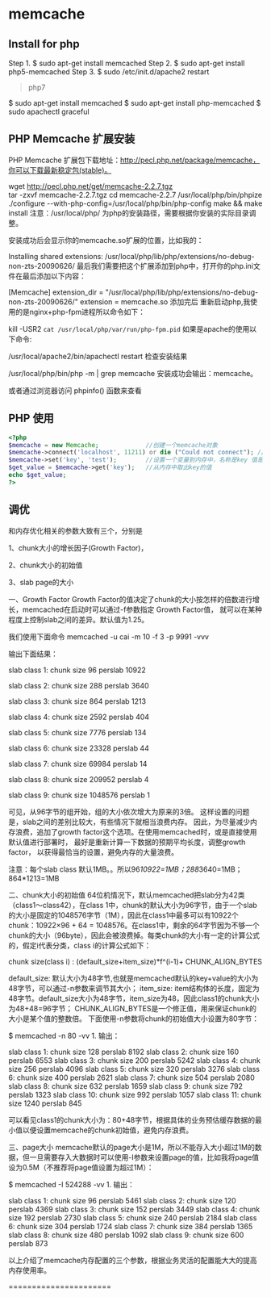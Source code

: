 # memcache

## Install for php

Step 1.
$ sudo apt-get install memcached
Step 2.
$ sudo apt-get install php5-memcached
Step 3.
$ sudo /etc/init.d/apache2 restart


> php7

$ sudo apt-get install memcached
$ sudo apt-get install php-memcached
$ sudo apachectl graceful


## PHP Memcache 扩展安装

PHP Memcache 扩展包下载地址：http://pecl.php.net/package/memcache，你可以下载最新稳定包(stable)。

wget http://pecl.php.net/get/memcache-2.2.7.tgz               
tar -zxvf memcache-2.2.7.tgz
cd memcache-2.2.7
/usr/local/php/bin/phpize
./configure --with-php-config=/usr/local/php/bin/php-config
make && make install
注意：/usr/local/php/ 为php的安装路径，需要根据你安装的实际目录调整。

安装成功后会显示你的memcache.so扩展的位置，比如我的：

Installing shared extensions:     /usr/local/php/lib/php/extensions/no-debug-non-zts-20090626/
最后我们需要把这个扩展添加到php中，打开你的php.ini文件在最后添加以下内容：

[Memcache]
extension_dir = "/usr/local/php/lib/php/extensions/no-debug-non-zts-20090626/"
extension = memcache.so
添加完后 重新启动php,我使用的是nginx+php-fpm进程所以命令如下：

kill -USR2 `cat /usr/local/php/var/run/php-fpm.pid`
如果是apache的使用以下命令:

/usr/local/apache2/bin/apachectl restart
检查安装结果

/usr/local/php/bin/php -m | grep memcache
安装成功会输出：memcache。

或者通过浏览器访问 phpinfo() 函数来查看

## PHP 使用

```php
<?php
$memcache = new Memcache;             //创建一个memcache对象
$memcache->connect('localhost', 11211) or die ("Could not connect"); //连接Memcached服务器
$memcache->set('key', 'test');        //设置一个变量到内存中，名称是key 值是test
$get_value = $memcache->get('key');   //从内存中取出key的值
echo $get_value;
?>
```

## 调优

和内存优化相关的参数大致有三个，分别是

1、chunk大小的增长因子(Growth Factor)，

2、chunk大小的初始值

3、slab page的大小




一、Growth Factor
Growth Factor的值决定了chunk的大小按怎样的倍数进行增长，memcached在启动时可以通过-f参数指定 Growth Factor值， 就可以在某种程度上控制slab之间的差异。默认值为1.25。



我们使用下面命令
memcached -u cai -m 10 -f 3 -p 9991 -vvv



输出下面结果：


slab class   1: chunk size        96 perslab   10922

slab class   2: chunk size       288 perslab    3640

slab class   3: chunk size       864 perslab    1213

slab class   4: chunk size      2592 perslab     404

slab class   5: chunk size      7776 perslab     134

slab class   6: chunk size     23328 perslab      44

slab class   7: chunk size     69984 perslab      14

slab class   8: chunk size    209952 perslab       4

slab class   9: chunk size   1048576 perslab       1



可见，从96字节的组开始，组的大小依次增大为原来的3倍。 这样设置的问题是，slab之间的差别比较大，有些情况下就相当浪费内存。 因此，为尽量减少内存浪费，追加了growth factor这个选项。在使用memcached时，或是直接使用默认值进行部署时， 最好是重新计算一下数据的预期平均长度，调整growth factor， 以获得最恰当的设置，避免内存的大量浪费。



注意：每个slab class 默认1MB。。所以96*10922=1MB；288*3640=1MB；864*1213=1MB






二、chunk大小的初始值
64位机情况下，默认memcached把slab分为42类（class1～class42），在class 1中，chunk的默认大小为96字节，由于一个slab的大小是固定的1048576字节（1M），因此在class1中最多可以有10922个chunk：10922×96 + 64 = 1048576。在class1中，剩余的64字节因为不够一个chunk的大小（96byte），因此会被浪费掉。每类chunk的大小有一定的计算公式的，假定i代表分类，class i的计算公式如下：


chunk size(class i) :  (default_size+item_size)*f^(i-1)+ CHUNK_ALIGN_BYTES


default_size: 默认大小为48字节,也就是memcached默认的key+value的大小为48字节，可以通过-n参数来调节其大小；
item_size: item结构体的长度，固定为48字节。default_size大小为48字节，item_size为48，因此class1的chunk大小为48+48=96字节；
CHUNK_ALIGN_BYTES是一个修正值，用来保证chunk的大小是某个值的整数倍。
下面使用-n参数将chunk的初始值大小设置为80字节：



$ memcached -n 80 -vv
1.
输出：



slab class   1: chunk size       128 perslab    8192 
slab class   2: chunk size       160 perslab    6553 
slab class   3: chunk size       200 perslab    5242 
slab class   4: chunk size       256 perslab    4096 
slab class   5: chunk size       320 perslab    3276 
slab class   6: chunk size       400 perslab    2621 
slab class   7: chunk size       504 perslab    2080 
slab class   8: chunk size       632 perslab    1659 
slab class   9: chunk size       792 perslab    1323 
slab class  10: chunk size       992 perslab    1057
slab class  11: chunk size      1240 perslab     845

可以看见class1的chunk大小为：80+48字节，根据具体的业务预估缓存数据的最小值以便设置memcache的chunk初始值，避免内存浪费。





三、page大小
memcache默认的page大小是1M，所以不能存入大小超过1M的数据，但一旦需要存入大数据时可以使用-I参数来设置page的值，比如我将page值设为0.5M（不推荐将page值设置为超过1M）：


$ memcached -I 524288 -vv
1.
输出：

slab class   1: chunk size        96 perslab    5461 
slab class   2: chunk size       120 perslab    4369
slab class   3: chunk size       152 perslab    3449
slab class   4: chunk size       192 perslab    2730
slab class   5: chunk size       240 perslab    2184
slab class   6: chunk size       304 perslab    1724
slab class   7: chunk size       384 perslab    1365
slab class   8: chunk size       480 perslab    1092
slab class   9: chunk size       600 perslab     873 

以上介绍了memcache内存配置的三个参数，根据业务灵活的配置能大大的提高内存使用率。



======================
